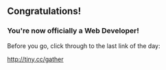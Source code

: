 ## Congratulations!

### You're now officially a Web Developer!

Before you go, click through to the last link of the day:

http://tiny.cc/gather